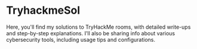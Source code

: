# TryhackmeSol
Here, you'll find my solutions to TryHackMe rooms, with detailed write-ups and step-by-step explanations. I'll also be sharing info about various cybersecurity tools, including usage tips and configurations.
